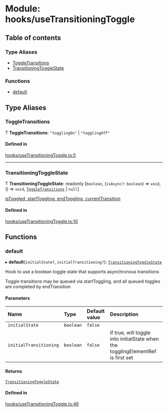 # Module: hooks/useTransitioningToggle

## Table of contents

### Type Aliases

- [ToggleTransitions](../wiki/hooks.useTransitioningToggle#toggletransitions)
- [TransitioningToggleState](../wiki/hooks.useTransitioningToggle#transitioningtogglestate)

### Functions

- [default](../wiki/hooks.useTransitioningToggle#default)

## Type Aliases

### ToggleTransitions

Ƭ **ToggleTransitions**: ``"togglingOn"`` \| ``"togglingOff"``

#### Defined in

[hooks/useTransitioningToggle.ts:5](https://github.com/tristanjohnson849/react-controlled-animations/blob/bad52f8/src/hooks/useTransitioningToggle.ts#L5)

___

### TransitioningToggleState

Ƭ **TransitioningToggleState**: readonly [`boolean`, (`isAsync?`: `boolean`) => `void`, () => `void`, [`ToggleTransitions`](../wiki/hooks.useTransitioningToggle#toggletransitions) \| ``null``]

[isToggled, startToggling, endToggling, currentTransition]

#### Defined in

[hooks/useTransitioningToggle.ts:10](https://github.com/tristanjohnson849/react-controlled-animations/blob/bad52f8/src/hooks/useTransitioningToggle.ts#L10)

## Functions

### default

▸ **default**(`initialState?`, `initialTransitioning?`): [`TransitioningToggleState`](../wiki/hooks.useTransitioningToggle#transitioningtogglestate)

Hook to use a boolean toggle state that supports asynchronous transitions

Toggle transitions may be queued via startToggling, and all queued toggles are completed by endTransition

#### Parameters

| Name | Type | Default value | Description |
| :------ | :------ | :------ | :------ |
| `initialState` | `boolean` | `false` |  |
| `initialTransitioning` | `boolean` | `false` | if true, will toggle into initialState when the togglingElementRef is first set |

#### Returns

[`TransitioningToggleState`](../wiki/hooks.useTransitioningToggle#transitioningtogglestate)

[isToggled, startToggling, endToggling, currentTransition]: TransitioningToggleState

#### Defined in

[hooks/useTransitioningToggle.ts:46](https://github.com/tristanjohnson849/react-controlled-animations/blob/bad52f8/src/hooks/useTransitioningToggle.ts#L46)
